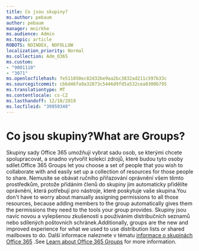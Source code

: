 ```yaml
---
title: Co jsou skupiny?
ms.author: pebaum
author: pebaum
manager: mnirkhe
ms.audience: Admin
ms.topic: article
ROBOTS: NOINDEX, NOFOLLOW
localization_priority: Normal
ms.collection: Adm_O365
ms.custom:
- "9001110"
- "3071"
ms.openlocfilehash: fe511850ec82d32be9aa2bc3832ad211c597b33c
ms.sourcegitcommit: cbbd46fa9a32873c5446d9fd5a532cea0300b795
ms.translationtype: MT
ms.contentlocale: cs-CZ
ms.lasthandoff: 12/10/2019
ms.locfileid: "39959348"
---
```

# <a name="what-are-groups"></a><span data-ttu-id="35c9a-102">Co jsou skupiny?</span><span class="sxs-lookup"><span data-stu-id="35c9a-102">What are Groups?</span></span>

<span data-ttu-id="35c9a-103">Skupiny sady Office 365 umožňují vybrat sadu osob, se kterými chcete spolupracovat, a snadno vytvořit kolekci zdrojů, které budou tyto osoby sdílet.</span><span class="sxs-lookup"><span data-stu-id="35c9a-103">Office 365 Groups let you choose a set of people that you wish to collaborate with and easily set up a collection of resources for those people to share.</span></span> <span data-ttu-id="35c9a-104">Nemusíte se obávat ručního přiřazování oprávnění všem těmto prostředkům, protože přidáním členů do skupiny jim automaticky přidělíte oprávnění, která potřebují pro nástroje, které poskytuje vaše skupina.</span><span class="sxs-lookup"><span data-stu-id="35c9a-104">You don't have to worry about manually assigning permissions to all those resources, because adding members to the group automatically gives them the permissions they need to the tools your group provides.</span></span> <span data-ttu-id="35c9a-105">Skupiny jsou navíc novou a vylepšenou zkušeností s používáním distribučních seznamů nebo sdílených poštovních schránek.</span><span class="sxs-lookup"><span data-stu-id="35c9a-105">Additionally, groups are the new and improved experience for what we used to use distribution lists or shared mailboxes to do.</span></span>  <span data-ttu-id="35c9a-106">Další informace naleznete v tématu [informace o skupinách Office 365](https://support.office.com/article/b565caa1-5c40-40ef-9915-60fdb2d97fa2) .</span><span class="sxs-lookup"><span data-stu-id="35c9a-106">See [Learn about Office 365 Groups](https://support.office.com/article/b565caa1-5c40-40ef-9915-60fdb2d97fa2) for more information.</span></span> 